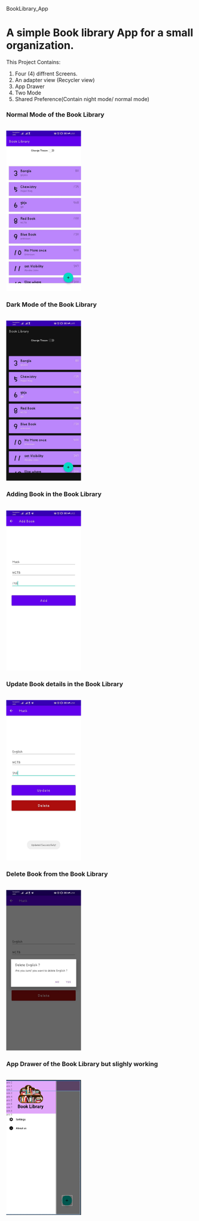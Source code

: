  BookLibrary_App
<h1>A simple Book library App for a small organization.</h1>

This Project Contains:
1. Four (4) diffrent Screens.
2. An adapter view (Recycler view)
3. App Drawer
4. Two Mode
5. Shared Preference(Contain night mode/ normal mode)


<h3>Normal Mode of the Book Library</h3>
<br>
<img src="Images/Normal_mode.jpg" width="200">

<h3>Dark Mode of the Book Library</h3>
<br>
<img src="Images/Dark_MOde.jpg" width="200">

<h3>Adding Book in the Book Library</h3>
<br>
<img src="Images/Adding_page.jpg" width="200">

<h3>Update Book details in the Book Library</h3>
<br>
<img src="Images/Update_delete_page.jpg" width="200">

<h3>Delete Book from the Book Library</h3>
<br>
<img src="Images/Delete_something.jpg" width="200">

<h3>App Drawer of the Book Library but slighly working</h3>
<br>
<img src="Images/App Drawer.PNG" width="200">
